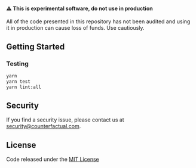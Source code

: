 #### ⚠️️️ This is experimental software, do not use in production
All of the code presented in this repository has not been audited and using it in production can cause loss of funds. Use cautiously.

## Getting Started

### Testing

```bash
yarn
yarn test
yarn lint:all
```

## Security
If you find a security issue, please contact us at security@counterfactual.com.

## License

Code released under the [MIT License](LICENSE)
